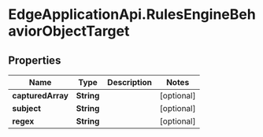 # EdgeApplicationApi.RulesEngineBehaviorObjectTarget

## Properties

Name | Type | Description | Notes
------------ | ------------- | ------------- | -------------
**capturedArray** | **String** |  | [optional] 
**subject** | **String** |  | [optional] 
**regex** | **String** |  | [optional] 


